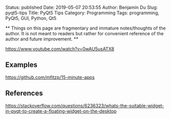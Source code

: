 Status: published
Date: 2019-05-07 20:53:55
Author: Benjamin Du
Slug: pyqt5-tips
Title: PyQt5 Tips
Category: Programming
Tags: programming, PyQt5, GUI, Python, Qt5

**
Things on this page are fragmentary and immature notes/thoughts of the author.
It is not meant to readers but rather for convenient reference of the author and future improvement.
**

https://www.youtube.com/watch?v=0wAU5usATX8

## Examples

https://github.com/mfitzp/15-minute-apps

## References

https://stackoverflow.com/questions/6236323/whats-the-suitable-widget-in-pyqt-to-create-a-floating-widget-on-the-desktop
